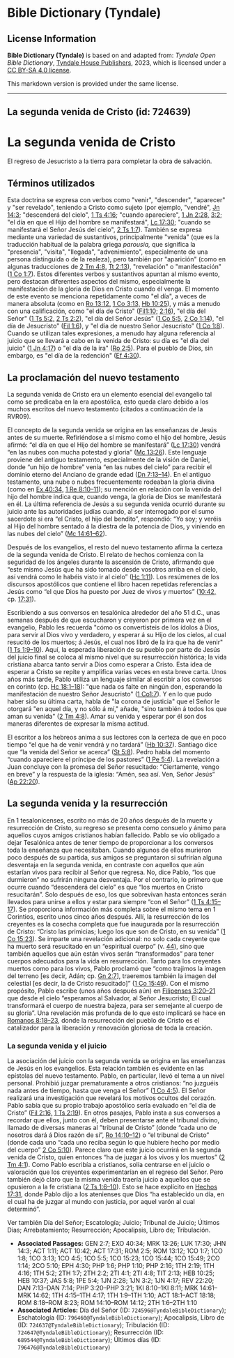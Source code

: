 # Bible Dictionary (Tyndale)

## License Information

**Bible Dictionary (Tyndale)** is based on and adapted from: _Tyndale Open Bible Dictionary_, [Tyndale House Publishers](https://tyndaleopenresources.com/), 2023, which is licensed under a [CC BY-SA 4.0 license](https://creativecommons.org/licenses/by-sa/4.0/legalcode.en).

This markdown version is provided under the same license.



--------------------------------

## La segunda venida de Cristo (id: 724639)

La segunda venida de Cristo
===========================

El regreso de Jesucristo a la tierra para completar la obra de salvación.

Términos utilizados
-------------------

Esta doctrina se expresa con verbos como "venir", "descender", "aparecer" y "ser revelado", teniendo a Cristo como sujeto (por ejemplo, "vendré", [Jn 14:3](https://ref.ly/John14:3); "descenderá del cielo", [1 Ts 4:16](https://ref.ly/1Thess4:16); "cuando apareciere", [1 Jn 2:28,](https://ref.ly/1John2:28) [3:2](https://ref.ly/1John3:2); "el día en que el Hijo del hombre se manifestará", [Lc 17:30](https://ref.ly/Luke17:30); "cuando se manifestará el Señor Jesús del cielo", [2 Ts 1:7](https://ref.ly/2Thess1:7)). También se expresa mediante una variedad de sustantivos, principalmente "venida" (que es la traducción habitual de la palabra griega *parousia,* que significa la "presencia", "visita", "llegada", "advenimiento", especialmente de una persona distinguida o de la realeza), pero también por "aparición" (como en algunas traducciones de [2 Tm 4:8,](https://ref.ly/2Tim4:8) [Tt 2:13](https://ref.ly/Titus2:13)), "revelación" o "manifestación" ([1 Co 1:7](https://ref.ly/1Cor1:7)). Estos diferentes verbos y sustantivos apuntan al mismo evento, pero destacan diferentes aspectos del mismo, especialmente la manifestación de la gloria de Dios en Cristo cuando él venga. El momento de este evento se menciona repetidamente como "el día", a veces de manera absoluta (como en [Ro 13:12,](https://ref.ly/Rom13:12) [1 Co 3:13,](https://ref.ly/1Cor3:13) [Hb 10:25](https://ref.ly/Heb10:25)), y más a menudo con una calificación, como "el día de Cristo" ([Fil1:10;](https://ref.ly/Phil1:10) [2:16](https://ref.ly/Phil2:16)), "el día del Señor" ([1 Ts 5:2,](https://ref.ly/1Thess5:2) [2 Ts 2:2](https://ref.ly/2Thess2:2)), "el día del Señor Jesús" ([1 Co 5:5,](https://ref.ly/1Cor5:5) [2 Co 1:14](https://ref.ly/2Cor1:14)), "el día de Jesucristo" ([Fil 1:6](https://ref.ly/Phil1:6)), y "el día de nuestro Señor Jesucristo" ([1 Co 1:8](https://ref.ly/1Cor1:8)). Cuando se utilizan tales expresiones, a menudo hay alguna referencia al juicio que se llevará a cabo en la venida de Cristo: su día es "el día del juicio" ([1 Jn 4:17](https://ref.ly/1John4:17)) o "el día de la ira" ([Ro 2:5](https://ref.ly/Rom2:5)). Para el pueblo de Dios, sin embargo, es "el día de la redención" ([Ef 4:30](https://ref.ly/Eph4:30)).

La proclamación del nuevo testamento
------------------------------------

La segunda venida de Cristo era un elemento esencial del evangelio tal como se predicaba en la era apostólica, esto queda claro debido a los muchos escritos del nuevo testamento (citados a continuación de la RVR09\).

El concepto de la segunda venida se origina en las enseñanzas de Jesús antes de su muerte. Refiriéndose a sí mismo como el hijo del hombre, Jesús afirmó: “el día en que el Hijo del hombre se manifestará” ([Lc 17:30](https://ref.ly/Luke17:30)) vendrá “en las nubes con mucha potestad y gloria” ([Mc 13:26](https://ref.ly/Mark13:26)). Este lenguaje proviene del antiguo testamento, especialmente de la visión de Daniel, donde “un hijo de hombre” venía “en las nubes del cielo” para recibir el dominio eterno del Anciano de grande edad ([Dn 7:13–14](https://ref.ly/Dan7:13-Dan7:14)). En el antiguo testamento, una nube o nubes frecuentemente rodeaban la gloria divina (como en [Ex 40:34,](https://ref.ly/Exod40:34) [1 Re 8:10–11](https://ref.ly/1Kgs8:10-1Kgs8:11)); su mención en relación con la venida del hijo del hombre indica que, cuando venga, la gloria de Dios se manifestará en él. La última referencia de Jesús a su segunda venida ocurrió durante su juicio ante las autoridades judías cuando, al ser interrogado por el sumo sacerdote si era “el Cristo, el hijo del bendito”, respondió: “Yo soy; y veréis al Hijo del hombre sentado á la diestra de la potencia de Dios, y viniendo en las nubes del cielo” ([Mc 14:61–62](https://ref.ly/Mark14:61-Mark14:62)).

Después de los evangelios, el resto del nuevo testamento afirma la certeza de la segunda venida de Cristo. El relato de hechos comienza con la seguridad de los ángeles durante la ascensión de Cristo, afirmando que “este mismo Jesús que ha sido tomado desde vosotros arriba en el cielo, así vendrá como le habéis visto ir al cielo” ([Hc 1:11](https://ref.ly/Acts1:11)). Los resúmenes de los discursos apostólicos que contiene el libro hacen repetidas referencias a Jesús como “el que Dios ha puesto por Juez de vivos y muertos” ([10:42,](https://ref.ly/Acts10:42) cp. [17:31](https://ref.ly/Acts17:31)).

Escribiendo a sus conversos en tesalónica alrededor del año 51 d.C., unas semanas después de que escucharon y creyeron por primera vez en el evangelio, Pablo les recuerda "cómo os convertisteis de los ídolos á Dios, para servir al Dios vivo y verdadero, y esperar á su Hijo de los cielos, al cual resucitó de los muertos; á Jesús, el cual nos libró de la ira que ha de venir" ([1 Ts 1:9–10](https://ref.ly/1Thess1:9-1Thess1:10)). Aquí, la esperada liberación de su pueblo por parte de Jesús del juicio final se coloca al mismo nivel que su resurrección histórica; la vida cristiana abarca tanto servir a Dios como esperar a Cristo. Esta idea de esperar a Cristo se repite y amplifica varias veces en esta breve carta. Unos años más tarde, Pablo utiliza un lenguaje similar al escribir a los conversos en corinto (cp. [Hc 18:1–18](https://ref.ly/Acts18:1-Acts18:18)): "que nada os falte en ningún don, esperando la manifestación de nuestro Señor Jesucristo" ([1 Co1:7](https://ref.ly/1Cor1:7)). Y en lo que pudo haber sido su última carta, habla de "la corona de justicia" que el Señor le otorgará "en aquel día, y no sólo á mí," añade, "sino también á todos los que aman su venida" ([2 Tm 4:8](https://ref.ly/2Tim4:8)). Amar su venida y esperar por él son dos maneras diferentes de expresar la misma actitud.

El escritor a los hebreos anima a sus lectores con la certeza de que en poco tiempo “el que ha de venir vendrá y no tardará” ([Hb 10:37](https://ref.ly/Heb10:37)). Santiago dice que “la venida del Señor se acerca” ([St 5:8](https://ref.ly/Jas5:8)). Pedro habla del momento “cuando apareciere el príncipe de los pastores” ([1 Pe 5:4](https://ref.ly/1Pet5:4)). La revelación a Juan concluye con la promesa del Señor resucitado: “Ciertamente, vengo en breve” y la respuesta de la iglesia: “Amén, sea así. Ven, Señor Jesús” ([Ap 22:20](https://ref.ly/Rev22:20)).

La segunda venida y la resurrección
-----------------------------------

En 1 tesalonicenses, escrito no más de 20 años después de la muerte y resurrección de Cristo, su regreso se presenta como consuelo y ánimo para aquellos cuyos amigos cristianos habían fallecido. Pablo se vio obligado a dejar Tesalónica antes de tener tiempo de proporcionar a los conversos toda la enseñanza que necesitaban. Cuando algunos de ellos murieron poco después de su partida, sus amigos se preguntaron si sufrirían alguna desventaja en la segunda venida, en contraste con aquellos que aún estarían vivos para recibir al Señor que regresa. No, dice Pablo, “los que durmieron” no sufrirán ninguna desventaja. Por el contrario, lo primero que ocurre cuando “descenderá del cielo” es que “los muertos en Cristo resucitarán”. Solo después de eso, los que sobrevivan hasta entonces serán llevados para unirse a ellos y estar para siempre “con el Señor” ([1 Ts 4:15–17](https://ref.ly/1Thess4:15-1Thess4:17)). Se proporciona información más completa sobre el mismo tema en 1 Corintios, escrito unos cinco años después. Allí, la resurrección de los creyentes es la cosecha completa que fue inaugurada por la resurrección de Cristo: “Cristo las primicias; luego los que son de Cristo, en su venida” ([1 Co 15:23](https://ref.ly/1Cor15:23)). Se imparte una revelación adicional: no solo cada creyente que ha muerto será resucitado en un “espiritual cuerpo” (v. [44](https://ref.ly/1Cor15:44)), sino que también aquellos que aún están vivos serán “transformados” para tener cuerpos adecuados para la vida en resurrección. Tanto para los creyentes muertos como para los vivos, Pablo proclamó que “como trajimos la imagen del terreno \[es decir, Adán; cp. [Gn 2:7](https://ref.ly/Gen2:7)], traeremos también la imagen del celestial \[es decir, la de Cristo resucitado]” ([1 Co 15:49](https://ref.ly/1Cor15:49)). Con el mismo propósito, Pablo escribe (unos años después aún) en [Filipenses 3:20–21](https://ref.ly/Phil3:20-Phil3:21) que desde el cielo “esperamos al Salvador, al Señor Jesucristo; El cual transformará el cuerpo de nuestra bajeza, para ser semejante al cuerpo de su gloria”. Una revelación más profunda de lo que esto implicará se hace en [Romanos 8:18–23](https://ref.ly/Rom8:18-Rom8:23), donde la resurrección del pueblo de Cristo es el catalizador para la liberación y renovación gloriosa de toda la creación.

### La segunda venida y el juicio

La asociación del juicio con la segunda venida se origina en las enseñanzas de Jesús en los evangelios. Esta relación también es evidente en las epístolas del nuevo testamento. Pablo, en particular, llevó el tema a un nivel personal. Prohibió juzgar prematuramente a otros cristianos: “no juzguéis nada antes de tiempo, hasta que venga el Señor” ([1 Co 4:5](https://ref.ly/1Cor4:5)). El Señor realizará una investigación que revelará los motivos ocultos del corazón. Pablo sabía que su propio trabajo apostólico sería evaluado en “el día de Cristo” ([Fil 2:16,](https://ref.ly/Phil2:16) [1 Ts 2:19](https://ref.ly/1Thess2:19)). En otros pasajes, Pablo insta a sus conversos a recordar que ellos, junto con él, deben presentarse ante el tribunal divino, llamado de diversas maneras al ”tribunal de Cristo” (donde “cada uno de nosotros dará á Dios razón de sí”, [Ro 14:10–12](https://ref.ly/Rom14:10-Rom14:12)) o “el tribunal de Cristo” (donde cada uno “cada uno reciba según lo que hubiere hecho por medio del cuerpo” [2 Co 5:10](https://ref.ly/2Cor5:10)). Parece claro que este juicio ocurrirá en la segunda venida de Cristo, quien entonces “ha de juzgar á los vivos y los muertos” ([2 Tm 4:1](https://ref.ly/2Tim4:1)). Como Pablo escribía a cristianos, solía centrarse en el juicio o valoración que los creyentes experimentarían en el regreso del Señor. Pero también dejó claro que la misma venida traería juicio a aquellos que se opusieron a la fe cristiana ([2 Ts 1:6–10](https://ref.ly/2Thess1:6-2Thess1:10)). Esto se hace explícito en [Hechos 17:31](https://ref.ly/Acts17:31), donde Pablo dijo a los atenienses que Dios “ha establecido un día, en el cual ha de juzgar al mundo con justicia, por aquel varón al cual determinó”.

Ver también Día del Señor; Escatología; Juicio; Tribunal de Juicio; Últimos Días; Arrebatamiento; Resurrección; Apocalipsis, Libro de; Tribulación.

* **Associated Passages:** GEN 2:7; EXO 40:34; MRK 13:26; LUK 17:30; JHN 14:3; ACT 1:11; ACT 10:42; ACT 17:31; ROM 2:5; ROM 13:12; 1CO 1:7; 1CO 1:8; 1CO 3:13; 1CO 4:5; 1CO 5:5; 1CO 15:23; 1CO 15:44; 1CO 15:49; 2CO 1:14; 2CO 5:10; EPH 4:30; PHP 1:6; PHP 1:10; PHP 2:16; 1TH 2:19; 1TH 4:16; 1TH 5:2; 2TH 1:7; 2TH 2:2; 2TI 4:1; 2TI 4:8; TIT 2:13; HEB 10:25; HEB 10:37; JAS 5:8; 1PE 5:4; 1JN 2:28; 1JN 3:2; 1JN 4:17; REV 22:20; DAN 7:13–DAN 7:14; PHP 3:20–PHP 3:21; 1KI 8:10–1KI 8:11; MRK 14:61–MRK 14:62; 1TH 4:15–1TH 4:17; 1TH 1:9–1TH 1:10; ACT 18:1–ACT 18:18; ROM 8:18–ROM 8:23; ROM 14:10–ROM 14:12; 2TH 1:6–2TH 1:10
* **Associated Articles:** Día del Señor (ID: `724596@TyndaleBibleDictionary`); Eschatología (ID: `796460@TyndaleBibleDictionary`); Apocalipsis, Libro de (ID: `724637@TyndaleBibleDictionary`); Tribulación (ID: `724647@TyndaleBibleDictionary`); Resurrección (ID: `689544@TyndaleBibleDictionary`); Últimos días (ID: `796476@TyndaleBibleDictionary`)

